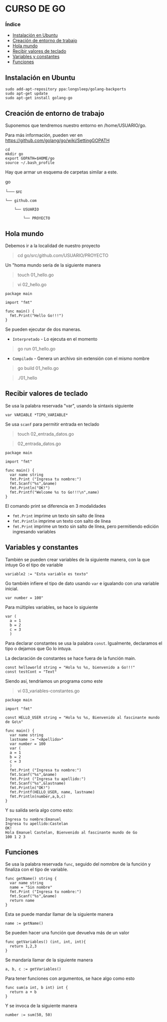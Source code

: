 CURSO DE GO
===========

### Índice ###

 * [Instalación en Ubuntu](#instalación-en-ubuntu)
 * [Creación de entorno de trabajo](#creación-de-entorno-de-trabajo)
 * [Hola mundo](#hola-mundo)
 * [Recibir valores de teclado](#Recibir-valores-de-teclado)
 * [Variables y constantes](#variables-y-constantes)
 * [Funciones](#funciones)

## Instalación en Ubuntu ##

```
sudo add-apt-repository ppa:longsleep/golang-backports
sudo apt-get update
sudo apt-get install golang-go
```

## Creación de entorno de trabajo ##
Suponemos que tendremos nuestro entorno en /home/USUARIO/go.

Para más información, pueden ver en https://github.com/golang/go/wiki/SettingGOPATH

```
cd
mkdir go
export GOPATH=$HOME/go
source ~/.bash_profile
```

Hay que armar un esquema de carpetas similar a este.

go 

└── src 

    └── github.com 

        └── USUARIO

            └── PROYECTO

## Hola mundo ##

Debemos ir a la localidad de nuestro proyecto

> cd go/src/github.com/USUARIO/PROYECTO

Un "homa mundo sería de la siguiente manera

> touch 01_hello.go

> vi 02_hello.go

```
package main 

import "fmt" 

func main() { 
  fmt.Print("Hello Go!!!") 
}
```

Se pueden ejecutar de dos maneras.

 - `Interpretado` - Lo ejecuta en el momento

> go run 01_hello.go 

 - `Compilado` - Genera un archivo sin extensión con el mismo nombre

> go build 01_hello.go

> ./01_hello

## Recibir valores de teclado ##

Se usa la palabra reservada "var", usando la sintaxis siguiente

```
var VARIABLE *TIPO_VARIABLE*
```

Se usa `scanf` para permitir entrada en teclado

> touch 02_entrada_datos.go

> 02_entrada_datos.go

```
package main 

import "fmt"

func main() { 
  var name string 
  fmt.Print ("Ingresa tu nombre:") 
  fmt.Scanf("%s",&name) 
  fmt.Println("OK!")
  fmt.Printf("Welcome %s to Go!!!\n",name) 
}
```

El comando print se diferencia en 3 modalidades

 - `fmt.Print` imprime un texto sin salto de línea
 - `fmt.Println` imprime un texto con salto de línea
 - `fmt.Print` imprime un texto sin salto de línea, pero permitiendo edición ingresando variables

## Variables y constantes ##

También se pueden crear variables de la siguiente manera, con la que intuye Go el tipo de variable

```
variable2 := "Esta variable es texto"
```

Go también infiere el tipo de dato usando `var` e igualando con una variable inicial.

```
var number = 100"
```

Para múltiples variables, se hace lo siguiente

```
var (
  a = 1
  b = 2
  c = 3
  )
```

Para declarar constantes se usa la palabra `const`. Igualmente, declaramos el tipo o dejamos que Go lo intuya.

La declaración de constantes se hace fuera de la función main.

```
const helloworld string = "Hola %s %s, bienvenido a Go!!!"
const testCont = "Text"

```

Siendo así, tendríamos un programa como este

> vi 03_variables-constantes.go

```
package main

import "fmt"

const HELLO_USER string = "Hola %s %s, Bienvenido al fascinante mundo de Go\n"

func main() {
  var name string
  lastname := "<Apellido>"
  var number = 100
  var (
  a = 1
  b = 2
  c = 3
  )
  fmt.Print ("Ingresa tu nombre:")
  fmt.Scanf("%s",&name)
  fmt.Print ("Ingresa tu apellido:")
  fmt.Scanf("%s",&lastname)
  fmt.Println("OK!")
  fmt.Printf(HELLO_USER, name, lastname)
  fmt.Println(number,a,b,c)
}
```

Y su salida sería algo como esto:

```
Ingresa tu nombre:Emanuel
Ingresa tu apellido:Castelan
OK!
Hola Emanuel Castelan, Bienvenido al fascinante mundo de Go
100 1 2 3
```

## Funciones ##

Se usa la palabra reservada `func`, seguido del nomnbre de la función y finaliza con el tipo de variable.

```
func getName() string {
  var name string
  name = "Sin nombre"
  fmt.Print ("Ingresa tu nombre:")
  fmt.Scanf("%s",&name)
  return name
}
```

Esta se puede mandar llamar de la siguiente manera

```
name := getName()
```

Se pueden hacer una función que devuelva más de un valor

```
func getVariables() (int, int, int){
  return 1,2,3
}
```

Se mandaría llamar de la siguiente manera

```
a, b, c := getVariables()
```

Para tener funciones con argumentos, se hace algo como esto

```
func sum(a int, b int) int {
  return a + b
}
```

Y se invoca de la siguiente manera

```
number := sum(50, 50)
```
